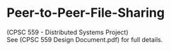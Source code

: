 # Peer-to-Peer-File-Sharing

(CPSC 559 - Distributed Systems Project)\
See (CPSC 559 Design Document.pdf) for full details.

